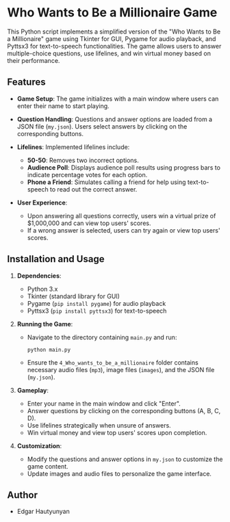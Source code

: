 # Who Wants to Be a Millionaire Game

This Python script implements a simplified version of the "Who Wants to Be a Millionaire" game using Tkinter for GUI, Pygame for audio playback, and Pyttsx3 for text-to-speech functionalities. The game allows users to answer multiple-choice questions, use lifelines, and win virtual money based on their performance.

## Features

- **Game Setup**: The game initializes with a main window where users can enter their name to start playing.
  
- **Question Handling**: Questions and answer options are loaded from a JSON file (`my.json`). Users select answers by clicking on the corresponding buttons.
  
- **Lifelines**: Implemented lifelines include:
  - **50-50**: Removes two incorrect options.
  - **Audience Poll**: Displays audience poll results using progress bars to indicate percentage votes for each option.
  - **Phone a Friend**: Simulates calling a friend for help using text-to-speech to read out the correct answer.

- **User Experience**: 
  - Upon answering all questions correctly, users win a virtual prize of $1,000,000 and can view top users' scores.
  - If a wrong answer is selected, users can try again or view top users' scores.

## Installation and Usage

1. **Dependencies**:
   - Python 3.x
   - Tkinter (standard library for GUI)
   - Pygame (`pip install pygame`) for audio playback
   - Pyttsx3 (`pip install pyttsx3`) for text-to-speech

2. **Running the Game**:
   - Navigate to the directory containing `main.py` and run:
     ```
     python main.py
     ```
   - Ensure the `4_Who_wants_to_be_a_millionaire` folder contains necessary audio files (`mp3`), image files (`images`), and the JSON file (`my.json`).

3. **Gameplay**:
   - Enter your name in the main window and click "Enter".
   - Answer questions by clicking on the corresponding buttons (A, B, C, D).
   - Use lifelines strategically when unsure of answers.
   - Win virtual money and view top users' scores upon completion.

4. **Customization**:
   - Modify the questions and answer options in `my.json` to customize the game content.
   - Update images and audio files to personalize the game interface.

## Author

- Edgar Hautyunyan